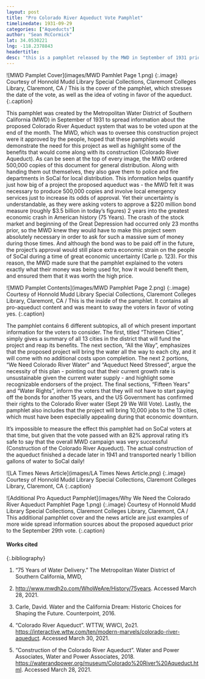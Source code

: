 ```yaml
---
layout: post
title: "Pro Colorado River Aqueduct Vote Pamphlet"
timelinedate: 1931-09-29
categories: ["Aqueducts"]
author: "Sean McCormick"
lat: 34.0530221
lng: -118.2378843
headertitle:
desc: "this is a pamphlet released by the MWD in September of 1931 prior to the upcoming Colorado River Aqueduct vote."
---
```


![MWD Pamplet Cover](images/MWD Pamhlet Page 1.png)
   {:.image}
Courtesy of Honnold Mudd Library Special Collections, Claremont Colleges Library, Claremont, CA / This is the cover of the pamphlet, which stresses the date of the vote, as well as the idea of voting in favor of the aqueduct.
   {:.caption} 
   
This pamphlet was created by the Metropolitan Water District of Southern California (MWD) in September of 1931 to spread information about the proposed Colorado River Aqueduct system that was to be voted upon at the end of the month. The MWD, which was to oversee this construction project were it approved by the people, hoped that these pamphlets would demonstrate the need for this project as well as highlight some of the benefits that would come along with its construction (Colorado River Aqueduct). As can be seen at the top of every image, the MWD ordered 500,000 copies of this document for general distribution. Along with handing them out themselves, they also gave them to police and fire departments in SoCal for local distribution. This information helps quantify just how big of a project the proposed aqueduct was - the MWD felt it was necessary to produce 500,000 copies and involve local emergency services just to increase its odds of approval. Yet their uncertainty is understandable, as they were asking voters to approve a $220 million bond measure (roughly $3.5 billion in today’s figures) 2 years into the greatest economic crash in American history (75 Years). The crash of the stock market and beginning of the Great Depression had occurred only 23 months prior, so the MWD knew they would have to make this project seem absolutely necessary in order to ask for such a massive sum of money during those times. And although the bond was to be paid off in the future, the project’s approval would still place extra economic strain on the people of SoCal during a time of great economic uncertainty (Carle p. 123). For this reason, the MWD made sure that the pamphlet explained to the voters exactly what their money was being used for, how it would benefit them, and ensured them that it was worth the high price.

   
   ![MWD Pamplet Contents](images/MWD Pamphlet Page 2.png)
   {:.image}
Courtesy of Honnold Mudd Library Special Collections, Claremont Colleges Library, Claremont, CA / This is the inside of the pamphlet. It contains all pro-aqueduct content and was meant to sway the voters in favor of voting yes.
   {:.caption} 

The pamphlet contains 6 different subtopics, all of which present important information for the voters to consider. The first, titled “Thirteen Cities”, simply gives a summary of all 13 cities in the district that will fund the project and reap its benefits. The next section,  “All the Way”, emphasizes that the proposed project will bring the water all the way to each city, and it will come with no additional costs upon completion. The next 2 portions, “We Need Colorado River Water” and “Aqueduct Need Stressed”, argue the necessity of this plan - pointing out that their current growth rate is unsustainable given the current water supply - and highlight some recognizable endorsers of the project. The final sections, “Fifteen Years” and “Water Rights”, inform the voters that they will not have to start paying off the bonds for another 15 years, and the US Government has confirmed their rights to the Colorado River water (Sept 29 We Will Vote). Lastly, the pamphlet also includes that the project will bring 10,000 jobs to the 13 cities, which must have been especially appealing during that economic downturn.

It’s impossible to measure the effect this pamphlet had on SoCal voters at that time, but given that the vote passed with an 82% approval rating it’s safe to say that the overall MWD campaign was very successful (Construction of the Colorado River Aqueduct). The actual construction of the aqueduct finished a decade later in 1941 and transported nearly 1 billion gallons of water to SoCal daily!

![LA Times News Article](images/LA Times News Article.png)
   {:.image}
Courtesy of Honnold Mudd Library Special Collections, Claremont Colleges Library, Claremont, CA
   {:.caption} 

![Additional Pro Aqueduct Pamphlet](images/Why We Need the Colorado River Aqueduct Pamphlet Page 1.png)
   {:.image}
Courtesy of Honnold Mudd Library Special Collections, Claremont Colleges Library, Claremont, CA / This additional pamphlet cover and the news article are just examples of more wide spread information sources about the proposed aqueduct prior to the September 29th vote.
   {:.caption} 
   
#### Works cited

{:.bibliography}
1. “75 Years of Water Delivery.” The Metropolitan Water District of Southern California, MWD, 
2020. http://www.mwdh2o.com/WhoWeAre/History/75years. Accessed March 28, 2021.

2. Carle, David. Water and the California Dream: Historic Choices for Shaping the Future. 
Counterpoint, 2016.

3. “Colorado River Aqueduct”. WTTW, WWCI, 2o21. 
https://interactive.wttw.com/ten/modern-marvels/colorado-river-aqueduct. Accessed March 30, 2021.

4. “Construction of the Colorado River Aqueduct”. Water and Power Associates, Water and 
Power Associates, 2018. https://waterandpower.org/museum/Colorado%20River%20Aqueduct.html. Accessed March 28, 2021. 
